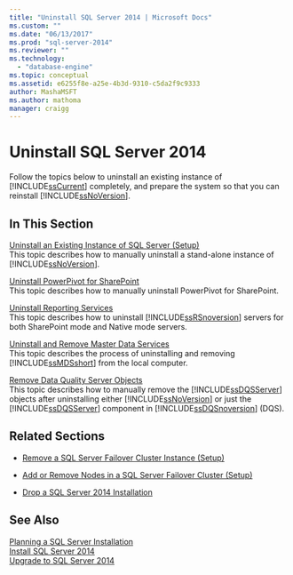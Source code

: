 ```yaml
---
title: "Uninstall SQL Server 2014 | Microsoft Docs"
ms.custom: ""
ms.date: "06/13/2017"
ms.prod: "sql-server-2014"
ms.reviewer: ""
ms.technology: 
  - "database-engine"
ms.topic: conceptual
ms.assetid: e6255f8e-a25e-4b3d-9310-c5da2f9c9333
author: MashaMSFT
ms.author: mathoma
manager: craigg
---
```

# Uninstall SQL Server 2014
  Follow the topics below to uninstall an existing instance of [!INCLUDE[ssCurrent](../../includes/sscurrent-md.md)] completely, and prepare the system so that you can reinstall [!INCLUDE[ssNoVersion](../../includes/ssnoversion-md.md)].  
  
## In This Section  
 [Uninstall an Existing Instance of SQL Server &#40;Setup&#41;](uninstall-an-existing-instance-of-sql-server-setup.md)  
 This topic describes how to manually uninstall a stand-alone instance of [!INCLUDE[ssNoVersion](../../includes/ssnoversion-md.md)].  
  
 [Uninstall PowerPivot for SharePoint](uninstall-power-pivot-for-sharepoint.md)  
 This topic describes how to manually uninstall PowerPivot for SharePoint.  
  
 [Uninstall Reporting Services](uninstall-reporting-services.md)  
 This topic describes how to uninstall [!INCLUDE[ssRSnoversion](../../includes/ssrsnoversion-md.md)] servers for both SharePoint mode and Native mode servers.  
  
 [Uninstall and Remove Master Data Services](uninstall-and-remove-master-data-services.md)  
 This topic describes the process of uninstalling and removing [!INCLUDE[ssMDSshort](../../includes/ssmdsshort-md.md)] from the local computer.  
  
 [Remove Data Quality Server Objects](remove-data-quality-server-objects.md)  
 This topic describes how to manually remove the [!INCLUDE[ssDQSServer](../../includes/ssdqsserver-md.md)] objects after uninstalling either [!INCLUDE[ssNoVersion](../../includes/ssnoversion-md.md)] or just the [!INCLUDE[ssDQSServer](../../includes/ssdqsserver-md.md)] component in [!INCLUDE[ssDQSnoversion](../../includes/ssdqsnoversion-md.md)] (DQS).  
  
## Related Sections  
  
-   [Remove a SQL Server Failover Cluster Instance &#40;Setup&#41;](../failover-clusters/install/remove-a-sql-server-failover-cluster-instance-setup.md)  
  
-   [Add or Remove Nodes in a SQL Server Failover Cluster &#40;Setup&#41;](../failover-clusters/install/add-or-remove-nodes-in-a-sql-server-failover-cluster-setup.md)  
  
-   [Drop a SQL Server 2014 Installation](../../database-engine/install-windows/repair-a-failed-sql-server-installation.md)  
  
## See Also  
 [Planning a SQL Server Installation](planning-a-sql-server-installation.md)   
 [Install SQL Server 2014](../../database-engine/install-windows/install-sql-server.md)   
 [Upgrade to SQL Server 2014](../../database-engine/install-windows/upgrade-sql-server.md)  
  
  
